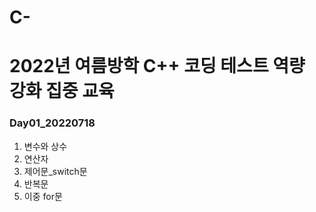 # C-
2022년 여름방학 C++ 코딩 테스트 역량 강화 집중 교육
==========================================
### Day01_20220718
1. 변수와 상수
1. 연산자
1. 제어문_switch문
1. 반복문
1. 이중 for문